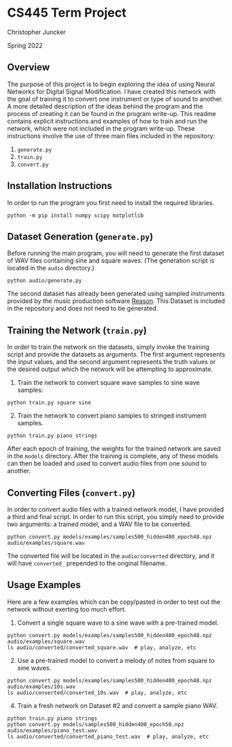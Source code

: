 # CS445 Term Project

Christopher Juncker

Spring 2022

## Overview

The purpose of this project is to begin exploring the idea of using Neural
Networks for Digital Signal Modification. I have created this network with
the goal of training it to convert one instrument or type of sound to another.
A more detailed description of the ideas behind the program and the process of
creating it can be found in the program write-up. This readme contains explicit
instructions and examples of how to train and run the network, which were not
included in the program write-up. These instructions involve the use of three
main files included in the repository:
1. `generate.py`
2. `train.py`
3. `convert.py`


## Installation Instructions

In order to run the program you first need to install the required libraries.

```shell
python -m pip install numpy scipy matplotlib
```


## Dataset Generation (`generate.py`)

Before running the main program, you will need to generate the first dataset
of WAV files containing sine and square waves. (The generation script is located
in the `audio` directory.)

```shell
python audio/generate.py
```

The second dataset has already been generated using sampled instruments provided
by the music production software [Reason](https://www.reasonstudios.com/). This
Dataset is included in the repository and does not need to be generated.


## Training the Network (`train.py`)

In order to train the network on the datasets, simply invoke the training script
and provide the datasets as arguments. The first argument represents the input
values, and the second argument represents the truth values or the desired
output which the network will be attempting to approximate.

1. Train the network to convert square wave samples to sine wave samples:

```shell
python train.py square sine
```

2. Train the network to convert piano samples to stringed instrument samples.

```shell
python train.py piano strings
```

After each epoch of training, the weights for the trained network are saved in
the `models` directory. After the training is complete, any of these models can 
then be loaded and used to convert audio files from one sound to another.


## Converting Files (`convert.py`)

In order to convert audio files with a trained network model, I have provided a 
third and final script. In order to run this script, you simply need to provide
two arguments: a trained model, and a WAV file to be converted.


```shell
python convert.py models/examples/samples500_hidden400_epoch48.npz audio/examples/square.wav
```

The converted file will be located in the `audio/converted` directory, and it 
will have `converted_` prepended to the original filename.


## Usage Examples

Here are a few examples which can be copy/pasted in order to test out the network
without exerting too much effort.

1. Convert a single square wave to a sine wave with a pre-trained model.

```shell
python convert.py models/examples/samples500_hidden400_epoch48.npz audio/examples/square.wav
ls audio/converted/converted_square.wav  # play, analyze, etc
```

2. Use a pre-trained model to convert a melody of notes from square to sine waves.
```shell
python convert.py models/examples/samples500_hidden400_epoch48.npz audio/examples/10s.wav
ls audio/converted/converted_10s.wav  # play, analyze, etc
```

4. Train a fresh network on Dataset #2 and convert a sample piano WAV.
```shell
python train.py piano strings
python convert.py models/samples500_hidden400_epoch50.npz audio/examples/piano_test.wav
ls audio/converted/converted_piano_test.wav  # play, analyze, etc
```


